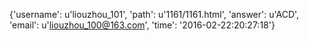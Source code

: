 {'username': u'liouzhou_101', 'path': u'1161/1161.html', 'answer': u'ACD', 'email': u'liouzhou_100@163.com', 'time': '2016-02-22:20:27:18'}